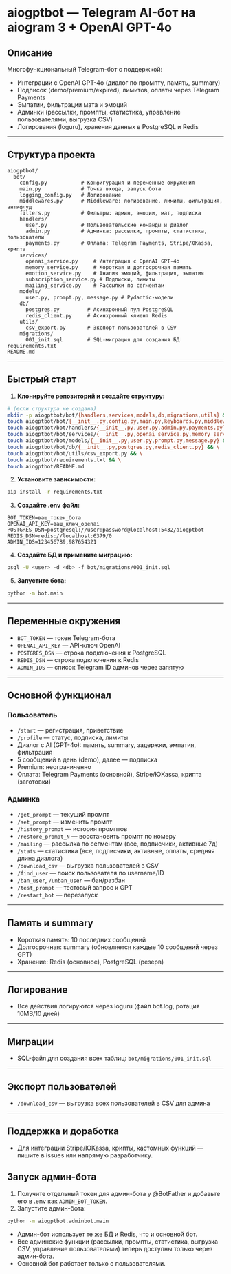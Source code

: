 # aiogptbot — Telegram AI-бот на aiogram 3 + OpenAI GPT-4o

## Описание

Многофункциональный Telegram-бот с поддержкой:
- Интеграции с OpenAI GPT-4o (диалог по промпту, память, summary)
- Подписок (demo/premium/expired), лимитов, оплаты через Telegram Payments
- Эмпатии, фильтрации мата и эмоций
- Админки (рассылки, промпты, статистика, управление пользователями, выгрузка CSV)
- Логирования (loguru), хранения данных в PostgreSQL и Redis

---

## Структура проекта

```
aiogptbot/
  bot/
    config.py           # Конфигурация и переменные окружения
    main.py             # Точка входа, запуск бота
    logging_config.py   # Логирование
    middlewares.py      # Middleware: логирование, лимиты, фильтрация, антифлуд
    filters.py          # Фильтры: админ, эмоции, мат, подписка
    handlers/
      user.py           # Пользовательские команды и диалог
      admin.py          # Админка: рассылки, промпты, статистика, пользователи
      payments.py       # Оплата: Telegram Payments, Stripe/ЮKassa, крипта
    services/
      openai_service.py     # Интеграция с OpenAI GPT-4o
      memory_service.py     # Короткая и долгосрочная память
      emotion_service.py    # Анализ эмоций, фильтрация, эмпатия
      subscription_service.py # Подписки, лимиты
      mailing_service.py    # Рассылки по сегментам
    models/
      user.py, prompt.py, message.py # Pydantic-модели
    db/
      postgres.py         # Асинхронный пул PostgreSQL
      redis_client.py     # Асинхронный клиент Redis
    utils/
      csv_export.py       # Экспорт пользователей в CSV
    migrations/
      001_init.sql        # SQL-миграция для создания БД
requirements.txt
README.md
```

---

## Быстрый старт

1. **Клонируйте репозиторий и создайте структуру:**

```bash
# (если структура не создана)
mkdir -p aiogptbot/bot/{handlers,services,models,db,migrations,utils} && \
touch aiogptbot/bot/{__init__.py,config.py,main.py,keyboards.py,middlewares.py,filters.py,logging_config.py,utils.py} && \
touch aiogptbot/bot/handlers/{__init__.py,user.py,admin.py,payments.py} && \
touch aiogptbot/bot/services/{__init__.py,openai_service.py,memory_service.py,emotion_service.py,subscription_service.py,mailing_service.py} && \
touch aiogptbot/bot/models/{__init__.py,user.py,prompt.py,message.py} && \
touch aiogptbot/bot/db/{__init__.py,postgres.py,redis_client.py} && \
touch aiogptbot/bot/utils/csv_export.py && \
touch aiogptbot/requirements.txt && \
touch aiogptbot/README.md
```

2. **Установите зависимости:**

```bash
pip install -r requirements.txt
```

3. **Создайте .env файл:**

```
BOT_TOKEN=ваш_токен_бота
OPENAI_API_KEY=ваш_ключ_openai
POSTGRES_DSN=postgresql://user:password@localhost:5432/aiogptbot
REDIS_DSN=redis://localhost:6379/0
ADMIN_IDS=123456789,987654321
```

4. **Создайте БД и примените миграцию:**

```bash
psql -U <user> -d <db> -f bot/migrations/001_init.sql
```

5. **Запустите бота:**

```bash
python -m bot.main
```

---

## Переменные окружения

- `BOT_TOKEN` — токен Telegram-бота
- `OPENAI_API_KEY` — API-ключ OpenAI
- `POSTGRES_DSN` — строка подключения к PostgreSQL
- `REDIS_DSN` — строка подключения к Redis
- `ADMIN_IDS` — список Telegram ID админов через запятую

---

## Основной функционал

### Пользователь
- `/start` — регистрация, приветствие
- `/profile` — статус, подписка, лимиты
- Диалог с AI (GPT-4o): память, summary, задержки, эмпатия, фильтрация
- 5 сообщений в день (demo), далее — подписка
- Premium: неограниченно
- Оплата: Telegram Payments (основной), Stripe/ЮKassa, крипта (заготовки)

### Админка
- `/get_prompt` — текущий промпт
- `/set_prompt` — изменить промпт
- `/history_prompt` — история промптов
- `/restore_prompt_N` — восстановить промпт по номеру
- `/mailing` — рассылка по сегментам (все, подписчики, активные 7д)
- `/stats` — статистика (все, подписчики, активные, оплаты, средняя длина диалога)
- `/download_csv` — выгрузка пользователей в CSV
- `/find_user` — поиск пользователя по username/ID
- `/ban_user`, `/unban_user` — бан/разбан
- `/test_prompt` — тестовый запрос к GPT
- `/restart_bot` — перезапуск

---

## Память и summary
- Короткая память: 10 последних сообщений
- Долгосрочная: summary (обновляется каждые 10 сообщений через GPT)
- Хранение: Redis (основное), PostgreSQL (резерв)

---

## Логирование
- Все действия логируются через loguru (файл bot.log, ротация 10MB/10 дней)

---

## Миграции
- SQL-файл для создания всех таблиц: `bot/migrations/001_init.sql`

---

## Экспорт пользователей
- `/download_csv` — выгрузка всех пользователей в CSV для админа

---

## Поддержка и доработка
- Для интеграции Stripe/ЮKassa, крипты, кастомных функций — пишите в issues или напрямую разработчику.

## Запуск админ-бота

1. Получите отдельный токен для админ-бота у @BotFather и добавьте его в .env как `ADMIN_BOT_TOKEN`.
2. Запустите админ-бота:

```bash
python -m aiogptbot.adminbot.main
```

- Админ-бот использует те же БД и Redis, что и основной бот.
- Все админские функции (рассылки, промпты, статистика, выгрузка CSV, управление пользователями) теперь доступны только через админ-бота.
- Основной бот работает только с пользователями.
